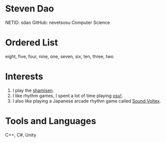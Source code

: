 # Steven Dao
NETID: sdao
GitHub: nevetsosu
Computer Science

# Ordered List

eight, five, four, nine, one, seven, six, ten, three, two 

# Interests

1. I play the [shamisen](https://bachido.com/store). 
2. I like rhythm games, I spent a lot of time playing [osu!](https://osu.ppy.sh/users/12914920).
3. I also like playing a Japanese arcade rhythm game called [Sound Voltex](https://remywiki.com/AC_SDVX_EG).
   
# Tools and Languages
C++, C#, Unity
